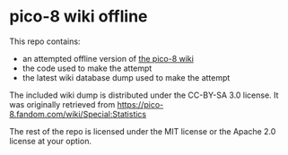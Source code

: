 # pico-8 wiki offline

This repo contains:
* an attempted offline version of [the pico-8 wiki](https://pico-8.fandom.com/wiki/Pico-8_Wikia)
* the code used to make the attempt
* the latest wiki database dump used to make the attempt

The included wiki dump is distributed under the CC-BY-SA 3.0 license. It was originally retrieved from https://pico-8.fandom.com/wiki/Special:Statistics

The rest of the repo is licensed under the MIT license or the Apache 2.0 license at your option.